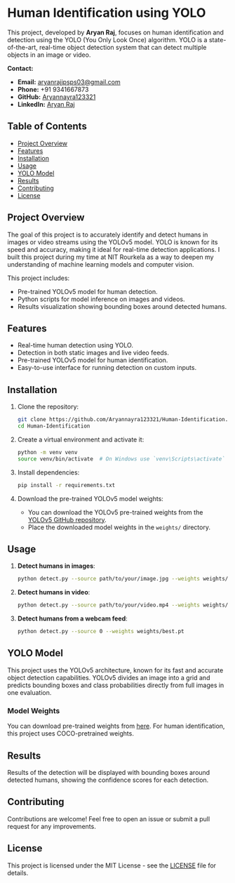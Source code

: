 
# Human Identification using YOLO

This project, developed by **Aryan Raj**, focuses on human identification and detection using the YOLO (You Only Look Once) algorithm. YOLO is a state-of-the-art, real-time object detection system that can detect multiple objects in an image or video.

**Contact:**
- **Email:** aryanrajjpsps03@gmail.com
- **Phone:** +91 9341667873
- **GitHub:** [Aryannayra123321](https://github.com/Aryannayra123321)
- **LinkedIn:** [Aryan Raj](https://www.linkedin.com/in/aryan-raj-3a6555262/)

## Table of Contents

- [Project Overview](#project-overview)
- [Features](#features)
- [Installation](#installation)
- [Usage](#usage)
- [YOLO Model](#yolo-model)
- [Results](#results)
- [Contributing](#contributing)
- [License](#license)

## Project Overview

The goal of this project is to accurately identify and detect humans in images or video streams using the YOLOv5 model. YOLO is known for its speed and accuracy, making it ideal for real-time detection applications. I built this project during my time at NIT Rourkela as a way to deepen my understanding of machine learning models and computer vision.

This project includes:
- Pre-trained YOLOv5 model for human detection.
- Python scripts for model inference on images and videos.
- Results visualization showing bounding boxes around detected humans.

## Features

- Real-time human detection using YOLO.
- Detection in both static images and live video feeds.
- Pre-trained YOLOv5 model for human identification.
- Easy-to-use interface for running detection on custom inputs.

## Installation

1. Clone the repository:
    ```bash
    git clone https://github.com/Aryannayra123321/Human-Identification.git
    cd Human-Identification
    ```

2. Create a virtual environment and activate it:
    ```bash
    python -m venv venv
    source venv/bin/activate  # On Windows use `venv\Scripts\activate`
    ```

3. Install dependencies:
    ```bash
    pip install -r requirements.txt
    ```

4. Download the pre-trained YOLOv5 model weights:
    - You can download the YOLOv5 pre-trained weights from the [YOLOv5 GitHub repository](https://github.com/ultralytics/yolov5).
    - Place the downloaded model weights in the `weights/` directory.

## Usage

1. **Detect humans in images**:
    ```bash
    python detect.py --source path/to/your/image.jpg --weights weights/best.pt
    ```

2. **Detect humans in video**:
    ```bash
    python detect.py --source path/to/your/video.mp4 --weights weights/best.pt
    ```

3. **Detect humans from a webcam feed**:
    ```bash
    python detect.py --source 0 --weights weights/best.pt
    ```

## YOLO Model

This project uses the YOLOv5 architecture, known for its fast and accurate object detection capabilities. YOLOv5 divides an image into a grid and predicts bounding boxes and class probabilities directly from full images in one evaluation.

### Model Weights

You can download pre-trained weights from [here](https://github.com/ultralytics/yolov5/releases). For human identification, this project uses COCO-pretrained weights.

## Results

Results of the detection will be displayed with bounding boxes around detected humans, showing the confidence scores for each detection.

## Contributing

Contributions are welcome! Feel free to open an issue or submit a pull request for any improvements.

## License

This project is licensed under the MIT License - see the [LICENSE](LICENSE) file for details.
